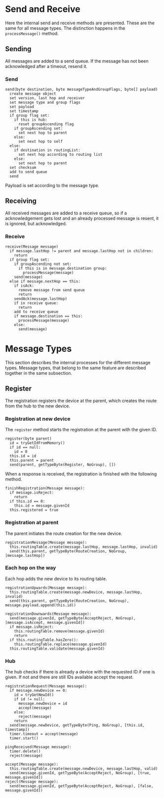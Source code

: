 # Send and Receive

Here the internal send and receive methods are presented. These are the same for all message types. The distinction happens in the `processMessage()` method.

## Sending

All messages are added to a send queue. If the message has not been acknowledged after a timeout, resend it.

### Send

```
send(byte destination, byte messageTypeAndGroupFlags, byte[] payload)
  create message object
  set version, last hop and receiver
  set message type and group flags
  set payload
  set timestamp
  if group flag set:
    if this is hub:
      reset groupAscending flag
    if groupAscending set:
      set next hop to parent
    else:
      set next hop to self
  else:
    if destination in routingList:
      set next hop according to routing list
    else:
      set next hop to parent
  set checksum
  add to send queue
  send
```
Payload is set according to the message type.

## Receiving

All received messages are added to a receive queue, so if a acknowledgement gets lost and an already processed message is resent, it is ignored, but acknowledged.

### Receive

```
receive(Message message)
  if message.lastHop != parent and message.lastHop not in children:
    return
  if group flag set:
    if groupAscending not set:
      if this is in message.destination group:
        processMessage(message)
    send(message)
  else if message.nextHop == this:
    if isAck:
      remove message from send queue
      return
    sendAck(message.lastHop)
    if in receive queue:
      return
    add to receive queue
    if message.destination == this:
      processMessage(message)
    else:
      send(message)
```

# Message Types

This section describes the internal processes for the different message types. Message types, that belong to the same feature are described together in the same subsection.

## Register

The registration registers the device at the parent, which creates the route from the hub to the new device.

### Registration at new device

The `register` method starts the registration at the parent with the given ID.

```
register(byte parent)
  id = tryGetIdFromMemory()
  if id == null:
    id = 0
  this.id = id
  this.parent = parent
  send(parent, getTypeByte(Register, NoGroup), [])
```

When a response is received, the registration is finished with the following method.

```
finishRegistration(Message message):
  if message.isReject:
    return
  if this.id == 0:
    this.id = message.givenId
  this.registered = true
```

### Registration at parent

The parent initiates the route creation for the new device.

```
registrationMessage(Message message):
  this.routingTable.create(message.lastHop, message.lastHop, invalid)
  send(this.parent, getTypeByte(RouteCreation, NoGroup, [message.lastHop])
```

### Each hop on the way

Each hop adds the new device to its routing table.

```
registrationUpwards(Message message):
  this.routingTable.create(message.newDevice, message.lastHop, invalid)
  send(this.parent, getTypeByte(RouteCreation, NoGroup), message.payload.append(this.id))

registrationDownwards(Message message):
  send(message.givenId, getTypeByte(AcceptReject, NoGroup), [message.isAccept, message.givenId])
  if message.isReject:
    this.routingTable.remove(message.givenId)
    return
  if this.routingTable.hasZero():
    this.routingTable.replace(message.givenId)
  this.routingTable.validate(message.givenId)
```

### Hub

The hub checks if there is already a device with the requested ID if one is given. If not and there are still IDs available accept the request.

```
registrationRequest(Message message):
  if message.newDevice == 0:
    id = tryGetNewId()
    if id != null:
      message.newDevice = id
      accept(message)
    else:
      reject(message)
    return
  send(message.newDevice, getTypeByte(Ping, NoGroup), [this.id, timestamp])
  timer.timeout = accept(message)
  timer.start()

pingReceived(Message message):
  timer.delete()
  reject(message)

accept(Message message):
  this.routingTable.create(message.newDevice, message.lastHop, valid)
  send(message.givenId, getTypeByte(AcceptReject, NoGroup), [true, message.givenId])
reject(Message message):
  send(message.givenId, getTypeByte(AcceptReject, NoGroup), [false, message.givenId])
```
